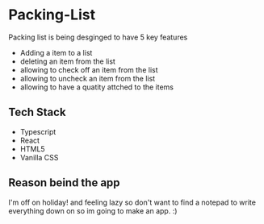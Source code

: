 # Packing-List

Packing list is being desginged to have 5 key features

- Adding a item to a list
- deleting an item from the list
- allowing to check off an item from the list
- allowing to uncheck an item from the list
- allowing to have a quatity attched to the items

## Tech Stack
 - Typescript
 - React
 - HTML5
 - Vanilla CSS

 ## Reason beind the app

 I'm off on holiday! and feeling lazy so don't want to find a notepad to write everything down on so im going to make an app. :)